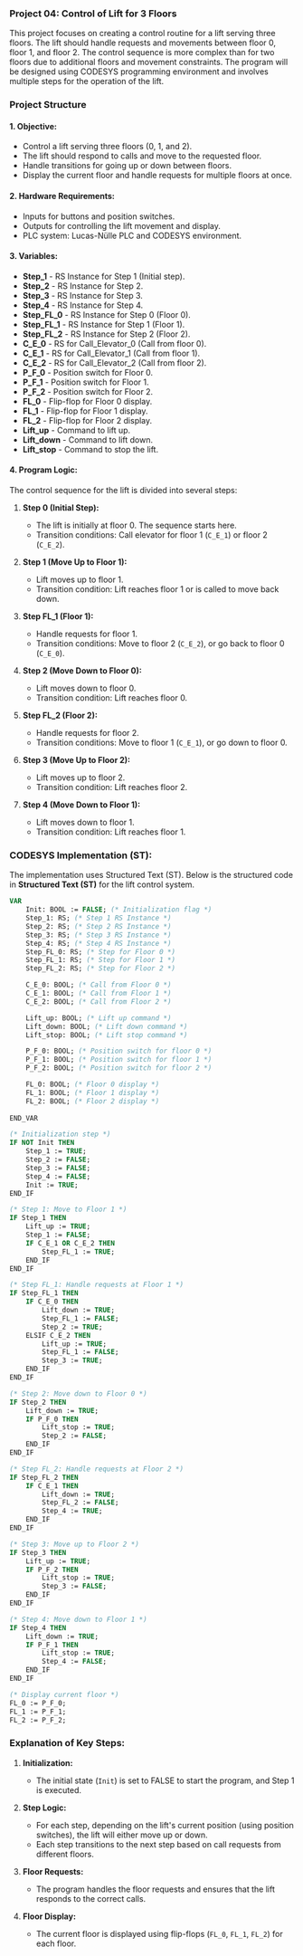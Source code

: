### Project 04: Control of Lift for 3 Floors

This project focuses on creating a control routine for a lift serving three floors. The lift should handle requests and movements between floor 0, floor 1, and floor 2. The control sequence is more complex than for two floors due to additional floors and movement constraints. The program will be designed using CODESYS programming environment and involves multiple steps for the operation of the lift.

### Project Structure

#### **1. Objective:**
- Control a lift serving three floors (0, 1, and 2).
- The lift should respond to calls and move to the requested floor.
- Handle transitions for going up or down between floors.
- Display the current floor and handle requests for multiple floors at once.
  
#### **2. Hardware Requirements:**
- Inputs for buttons and position switches.
- Outputs for controlling the lift movement and display.
- PLC system: Lucas-Nülle PLC and CODESYS environment.

#### **3. Variables:**
- **Step_1** - RS Instance for Step 1 (Initial step).
- **Step_2** - RS Instance for Step 2.
- **Step_3** - RS Instance for Step 3.
- **Step_4** - RS Instance for Step 4.
- **Step_FL_0** - RS Instance for Step 0 (Floor 0).
- **Step_FL_1** - RS Instance for Step 1 (Floor 1).
- **Step_FL_2** - RS Instance for Step 2 (Floor 2).
- **C_E_0** - RS for Call_Elevator_0 (Call from floor 0).
- **C_E_1** - RS for Call_Elevator_1 (Call from floor 1).
- **C_E_2** - RS for Call_Elevator_2 (Call from floor 2).
- **P_F_0** - Position switch for Floor 0.
- **P_F_1** - Position switch for Floor 1.
- **P_F_2** - Position switch for Floor 2.
- **FL_0** - Flip-flop for Floor 0 display.
- **FL_1** - Flip-flop for Floor 1 display.
- **FL_2** - Flip-flop for Floor 2 display.
- **Lift_up** - Command to lift up.
- **Lift_down** - Command to lift down.
- **Lift_stop** - Command to stop the lift.

#### **4. Program Logic:**

The control sequence for the lift is divided into several steps:

1. **Step 0 (Initial Step):**
   - The lift is initially at floor 0. The sequence starts here.
   - Transition conditions: Call elevator for floor 1 (`C_E_1`) or floor 2 (`C_E_2`).

2. **Step 1 (Move Up to Floor 1):**
   - Lift moves up to floor 1.
   - Transition condition: Lift reaches floor 1 or is called to move back down.

3. **Step FL_1 (Floor 1):**
   - Handle requests for floor 1.
   - Transition conditions: Move to floor 2 (`C_E_2`), or go back to floor 0 (`C_E_0`).

4. **Step 2 (Move Down to Floor 0):**
   - Lift moves down to floor 0.
   - Transition condition: Lift reaches floor 0.

5. **Step FL_2 (Floor 2):**
   - Handle requests for floor 2.
   - Transition conditions: Move to floor 1 (`C_E_1`), or go down to floor 0.

6. **Step 3 (Move Up to Floor 2):**
   - Lift moves up to floor 2.
   - Transition condition: Lift reaches floor 2.

7. **Step 4 (Move Down to Floor 1):**
   - Lift moves down to floor 1.
   - Transition condition: Lift reaches floor 1.

### **CODESYS Implementation (ST):**

The implementation uses Structured Text (ST). Below is the structured code in **Structured Text (ST)** for the lift control system.

```pascal
VAR
    Init: BOOL := FALSE; (* Initialization flag *)
    Step_1: RS; (* Step 1 RS Instance *)
    Step_2: RS; (* Step 2 RS Instance *)
    Step_3: RS; (* Step 3 RS Instance *)
    Step_4: RS; (* Step 4 RS Instance *)
    Step_FL_0: RS; (* Step for Floor 0 *)
    Step_FL_1: RS; (* Step for Floor 1 *)
    Step_FL_2: RS; (* Step for Floor 2 *)

    C_E_0: BOOL; (* Call from Floor 0 *)
    C_E_1: BOOL; (* Call from Floor 1 *)
    C_E_2: BOOL; (* Call from Floor 2 *)

    Lift_up: BOOL; (* Lift up command *)
    Lift_down: BOOL; (* Lift down command *)
    Lift_stop: BOOL; (* Lift stop command *)

    P_F_0: BOOL; (* Position switch for floor 0 *)
    P_F_1: BOOL; (* Position switch for floor 1 *)
    P_F_2: BOOL; (* Position switch for floor 2 *)

    FL_0: BOOL; (* Floor 0 display *)
    FL_1: BOOL; (* Floor 1 display *)
    FL_2: BOOL; (* Floor 2 display *)
    
END_VAR

(* Initialization step *)
IF NOT Init THEN
    Step_1 := TRUE;
    Step_2 := FALSE;
    Step_3 := FALSE;
    Step_4 := FALSE;
    Init := TRUE;
END_IF

(* Step 1: Move to Floor 1 *)
IF Step_1 THEN
    Lift_up := TRUE;
    Step_1 := FALSE;
    IF C_E_1 OR C_E_2 THEN
        Step_FL_1 := TRUE;
    END_IF
END_IF

(* Step FL_1: Handle requests at Floor 1 *)
IF Step_FL_1 THEN
    IF C_E_0 THEN
        Lift_down := TRUE;
        Step_FL_1 := FALSE;
        Step_2 := TRUE;
    ELSIF C_E_2 THEN
        Lift_up := TRUE;
        Step_FL_1 := FALSE;
        Step_3 := TRUE;
    END_IF
END_IF

(* Step 2: Move down to Floor 0 *)
IF Step_2 THEN
    Lift_down := TRUE;
    IF P_F_0 THEN
        Lift_stop := TRUE;
        Step_2 := FALSE;
    END_IF
END_IF

(* Step FL_2: Handle requests at Floor 2 *)
IF Step_FL_2 THEN
    IF C_E_1 THEN
        Lift_down := TRUE;
        Step_FL_2 := FALSE;
        Step_4 := TRUE;
    END_IF
END_IF

(* Step 3: Move up to Floor 2 *)
IF Step_3 THEN
    Lift_up := TRUE;
    IF P_F_2 THEN
        Lift_stop := TRUE;
        Step_3 := FALSE;
    END_IF
END_IF

(* Step 4: Move down to Floor 1 *)
IF Step_4 THEN
    Lift_down := TRUE;
    IF P_F_1 THEN
        Lift_stop := TRUE;
        Step_4 := FALSE;
    END_IF
END_IF

(* Display current floor *)
FL_0 := P_F_0;
FL_1 := P_F_1;
FL_2 := P_F_2;
```

### **Explanation of Key Steps:**

1. **Initialization:**
   - The initial state (`Init`) is set to FALSE to start the program, and Step 1 is executed.
   
2. **Step Logic:**
   - For each step, depending on the lift's current position (using position switches), the lift will either move up or down.
   - Each step transitions to the next step based on call requests from different floors.

3. **Floor Requests:**
   - The program handles the floor requests and ensures that the lift responds to the correct calls.
   
4. **Floor Display:**
   - The current floor is displayed using flip-flops (`FL_0`, `FL_1`, `FL_2`) for each floor.

